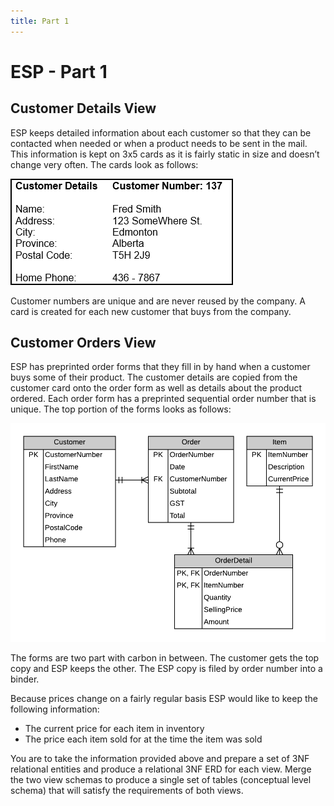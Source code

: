 ```yaml
---
title: Part 1
---
```

# ESP - Part 1

## Customer Details View

ESP keeps detailed information about each customer so that they can be contacted when needed or when a product needs to be sent in the mail. This information is kept on 3x5 cards as it is fairly static in size and doesn’t change very often. The cards look as follows:

![Customer Details View](./ESP-1-Customer-Details-View.png)

Customer numbers are unique and are never reused by the company. A card is created for each new customer that buys from the company.

## Customer Orders View

ESP has preprinted order forms that they fill in by hand when a customer buys some of their product. The customer details are copied from the customer card onto the order form as well as details about the product ordered. Each order form has a preprinted sequential order number that is unique. The top portion of the forms looks as follows:

![Customer Orders View](./ESP-1-Customer-Orders-View.png)

The forms are two part with carbon in between. The customer gets the top copy and ESP keeps the other. The ESP copy is filed by order number into a binder.

Because prices change on a fairly regular basis ESP would like to keep the following information:

- The current price for each item in inventory
- The price each item sold for at the time the item was sold

You are to take the information provided above and prepare a set of 3NF relational entities and produce a relational 3NF ERD for each view. Merge the two view schemas to produce a single set of tables (conceptual level schema) that will satisfy the requirements of both views.
